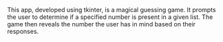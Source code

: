 This app, developed using tkinter, is a magical guessing game. 
It prompts the user to determine if a specified number is present in a given list.
The game then reveals the number the user has in mind based on their responses.
